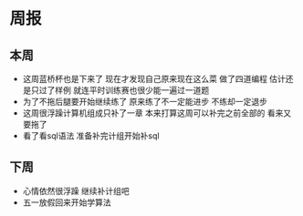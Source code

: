 # 周报
## 本周
+ 这周蓝桥杯也是下来了 现在才发现自己原来现在这么菜 做了四道编程 估计还是只过了样例 就连平时训练赛也很少能一遍过一道题
+ 为了不拖后腿要开始继续练了 原来练了不一定能进步 不练却一定退步 
+ 这周很浮躁计算机组成只补了一章 本来打算这周可以补完之前全部的 看来又要拖了
+ 看了看sql语法 准备补完计组开始补sql
## 下周
+ 心情依然很浮躁 继续补计组吧
+ 五一放假回来开始学算法
